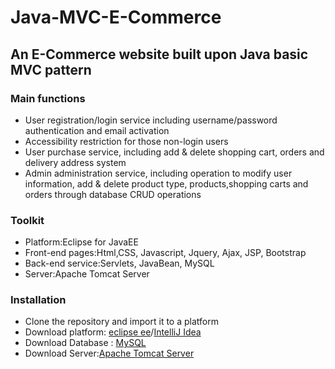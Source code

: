 # Java-MVC-E-Commerce
## An E-Commerce website built upon Java basic MVC pattern

### Main functions
* User registration/login service including username/password authentication and email activation
* Accessibility restriction for those non-login users
* User purchase service, including add & delete shopping cart, orders and delivery address system
* Admin administration service, including operation to modify user information, add & delete product type, products,shopping carts and orders through database CRUD operations

### Toolkit
* Platform:Eclipse for JavaEE
* Front-end pages:Html,CSS, Javascript, Jquery, Ajax, JSP, Bootstrap
* Back-end service:Servlets, JavaBean, MySQL
* Server:Apache Tomcat Server

### Installation

* Clone the repository and import it to a platform
* Download platform: [eclipse ee](https://www.eclipse.org/downloads/)/[IntelliJ Idea](https://www.jetbrains.com/idea/)
* Download Database : [MySQL](https://www.mysql.com/downloads/)
* Download Server:[Apache Tomcat Server](https://tomcat.apache.org/)


 

 









